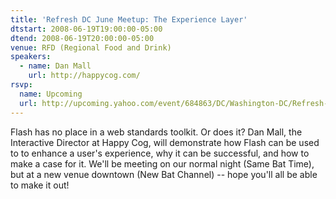 ```yaml
---
title: 'Refresh DC June Meetup: The Experience Layer'
dtstart: 2008-06-19T19:00:00-05:00
dtend: 2008-06-19T20:00:00-05:00
venue: RFD (Regional Food and Drink)
speakers:
  - name: Dan Mall
    url: http://happycog.com/
rsvp:
  name: Upcoming
  url: http://upcoming.yahoo.com/event/684863/DC/Washington-DC/Refresh-DC-June-Meetup-The-Experience-Layer/RFD-Regional-Food-and-Drink-Washington-DC-BreweryBrewPub-RFD39s-Regional-Food-amp-Drink-BrewpubBrewery/
---
```


Flash has no place in a web standards toolkit. Or does it? Dan Mall, the Interactive Director at Happy Cog, will demonstrate how Flash can be used to to enhance a user's experience, why it can be successful, and how to make a case for it. We'll be meeting on our normal night (Same Bat Time), but at a new venue downtown (New Bat Channel) -- hope you'll all be able to make it out!